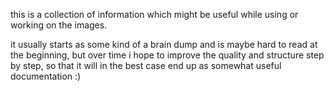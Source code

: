 this is a collection of information which might be useful while using or working on the images.

it usually starts as some kind of a brain dump and is maybe hard to read at the beginning, but
over time i hope to improve the quality and structure step by step, so that it will in the
best case end up as somewhat useful documentation :)
